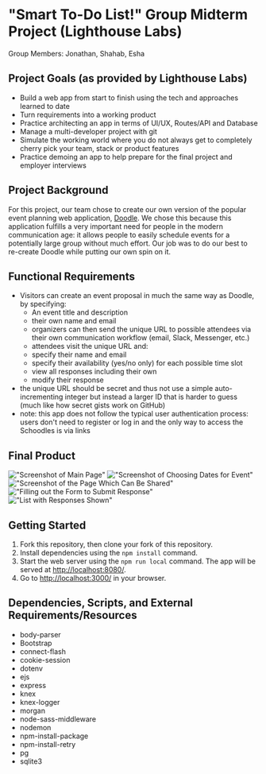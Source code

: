 # "Smart To-Do List!" Group Midterm Project (Lighthouse Labs)

Group Members: Jonathan, Shahab, Esha

## Project Goals (as provided by Lighthouse Labs)

- Build a web app from start to finish using the tech and approaches learned to date
- Turn requirements into a working product
- Practice architecting an app in terms of UI/UX, Routes/API and Database
- Manage a multi-developer project with git
- Simulate the working world where you do not always get to completely cherry pick your team, stack or product features
- Practice demoing an app to help prepare for the final project and employer interviews


## Project Background

For this project, our team chose to create our own version of the popular event planning web application, [Doodle](https://doodle.com). We chose this because this application fulfills a very important need for people in the modern communication age: it allows people to easily schedule events for a potentially large group without much effort. Our job was to do our best to re-create Doodle while putting our own spin on it.


## Functional Requirements

- Visitors can create an event proposal in much the same way as Doodle, by specifying:
  * An event title and description
  * their own name and email
  * organizers can then send the unique URL to possible attendees via their own communication workflow (email, Slack, Messenger, etc.)
  * attendees visit the unique URL and:
  * specify their name and email
  * specify their availability (yes/no only) for each possible time slot
  * view all responses including their own
  * modify their response
- the unique URL should be secret and thus not use a simple auto-incrementing integer but instead a larger ID that is harder to guess (much like how secret gists work on GitHub)
- note: this app does not follow the typical user authentication process: users don't need to register or log in and the only way to access the Schoodles is via links


## Final Product

!["Screenshot of Main Page"](https://raw.githubusercontent.com/jonosue/midterm-project-2017/master/docs/home-page.png)
!["Screenshot of Choosing Dates for Event"](https://raw.githubusercontent.com/jonosue/midterm-project-2017/master/docs/choosing-dates.png)
!["Screenshot of the Page Which Can Be Shared"](https://raw.githubusercontent.com/jonosue/midterm-project-2017/master/docs/date-voting-page.png)
!["Filling out the Form to Submit Response"](https://raw.githubusercontent.com/jonosue/midterm-project-2017/master/docs/fill-out-form.png)
!["List with Responses Shown"](https://raw.githubusercontent.com/jonosue/midterm-project-2017/master/docs/list-of-votes.png)


## Getting Started

1. Fork this repository, then clone your fork of this repository.
2. Install dependencies using the `npm install` command.
3. Start the web server using the `npm run local` command. The app will be served at <http://localhost:8080/>.
4. Go to <http://localhost:3000/> in your browser.


## Dependencies, Scripts, and External Requirements/Resources

- body-parser
- Bootstrap
- connect-flash 
- cookie-session 
- dotenv 
- ejs 
- express 
- knex 
- knex-logger 
- morgan 
- node-sass-middleware 
- nodemon
- npm-install-package
- npm-install-retry 
- pg 
- sqlite3
